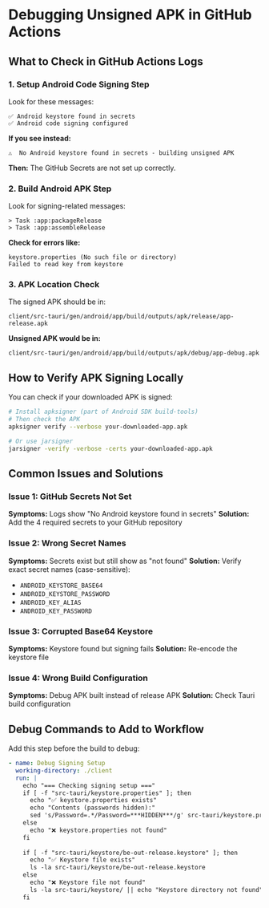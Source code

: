 # Debugging Unsigned APK in GitHub Actions

## What to Check in GitHub Actions Logs

### 1. Setup Android Code Signing Step
Look for these messages:
```
✅ Android keystore found in secrets
✅ Android code signing configured
```

**If you see instead:**
```
⚠️  No Android keystore found in secrets - building unsigned APK
```
**Then:** The GitHub Secrets are not set up correctly.

### 2. Build Android APK Step
Look for signing-related messages:
```
> Task :app:packageRelease
> Task :app:assembleRelease
```

**Check for errors like:**
```
keystore.properties (No such file or directory)
Failed to read key from keystore
```

### 3. APK Location Check
The signed APK should be in:
```
client/src-tauri/gen/android/app/build/outputs/apk/release/app-release.apk
```

**Unsigned APK would be in:**
```
client/src-tauri/gen/android/app/build/outputs/apk/debug/app-debug.apk
```

## How to Verify APK Signing Locally

You can check if your downloaded APK is signed:

```bash
# Install apksigner (part of Android SDK build-tools)
# Then check the APK
apksigner verify --verbose your-downloaded-app.apk

# Or use jarsigner
jarsigner -verify -verbose -certs your-downloaded-app.apk
```

## Common Issues and Solutions

### Issue 1: GitHub Secrets Not Set
**Symptoms:** Logs show "No Android keystore found in secrets"
**Solution:** Add the 4 required secrets to your GitHub repository

### Issue 2: Wrong Secret Names
**Symptoms:** Secrets exist but still show as "not found"
**Solution:** Verify exact secret names (case-sensitive):
- `ANDROID_KEYSTORE_BASE64`
- `ANDROID_KEYSTORE_PASSWORD`
- `ANDROID_KEY_ALIAS`
- `ANDROID_KEY_PASSWORD`

### Issue 3: Corrupted Base64 Keystore
**Symptoms:** Keystore found but signing fails
**Solution:** Re-encode the keystore file

### Issue 4: Wrong Build Configuration
**Symptoms:** Debug APK built instead of release APK
**Solution:** Check Tauri build configuration

## Debug Commands to Add to Workflow

Add this step before the build to debug:

```yaml
- name: Debug Signing Setup
  working-directory: ./client
  run: |
    echo "=== Checking signing setup ==="
    if [ -f "src-tauri/keystore.properties" ]; then
      echo "✅ keystore.properties exists"
      echo "Contents (passwords hidden):"
      sed 's/Password=.*/Password=***HIDDEN***/g' src-tauri/keystore.properties
    else
      echo "❌ keystore.properties not found"
    fi
    
    if [ -f "src-tauri/keystore/be-out-release.keystore" ]; then
      echo "✅ Keystore file exists"
      ls -la src-tauri/keystore/be-out-release.keystore
    else
      echo "❌ Keystore file not found"
      ls -la src-tauri/keystore/ || echo "Keystore directory not found"
    fi
```

